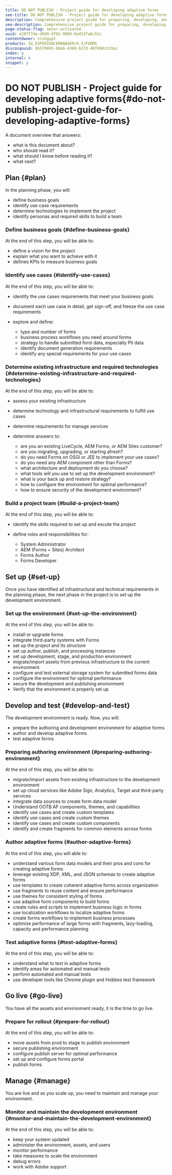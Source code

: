 ```yaml
---
title: DO NOT PUBLISH - Project guide for developing adaptive forms
seo-title: DO NOT PUBLISH - Project guide for developing adaptive forms
description: Comprehensive project guide for preparing, developing, and managing adaptive forms project
seo-description: Comprehensive project guide for preparing, developing, and managing adaptive forms project
page-status-flag: never-activated
uuid: e29777da-d569-4765-9009-0a452fa6c51c
contentOwner: vishgupt
products: SG_EXPERIENCEMANAGER/6.5/FORMS
discoiquuid: 8b570092-68ab-4308-b27d-46f098c533ac
index: y
internal: n
snippet: y
---
```


# DO NOT PUBLISH - Project guide for developing adaptive forms{#do-not-publish-project-guide-for-developing-adaptive-forms}

A document overview that answers:

* what is this document about?
* who should read it?
* what should I know before reading it?
* what next?

## Plan {#plan}

In the planning phase, you will:

* define business goals
* identify use case requirements
* determine technologies to implement the project
* identify personas and required skills to build a team

### Define business goals {#define-business-goals}

At the end of this step, you will be able to:

* define a vision for the project
* explain what you want to achieve with it
* defines KPIs to measure business goals

### Identify use cases {#identify-use-cases}

At the end of this step, you will be able to:

* identify the use cases requirements that meet your business goals
* document each use case in detail, get sign-off, and freeze the use case requirements 
* explore and define:

    * type and number of forms
    * business process workflows you need around forms
    * strategy to handle submitted form data, especially PII data
    * identify document generation requirements  
    * identify any special requirements for your use cases

### Determine existing infrastructure and required technologies {#determine-existing-infrastructure-and-required-technologies}

At the end of this step, you will be able to:

* assess your existing infrastructure
* determine technology and infrastructural requirements to fulfill use cases
* determine requirements for manage services
* determine answers to:

    * are you an existing LiveCycle, AEM Forms, or AEM Sites customer? 
    * are you migrating, upgrading, or starting afresh?
    * do you need Forms on OSGi or JEE to implement your use cases?
    * do you need any AEM component other than Forms?
    * what architecture and deployment do you choose?
    * what tools will you use to set up the development environment?
    * what is your back up and restore strategy?
    * how to configure the environment for optimal performance?
    * how to ensure security of the development environment?

### Build a project team {#build-a-project-team}

At the end of this step, you will be able to:

* identify the skills required to set up and excute the project
* define roles and responsibilities for:

    * System Administrator
    * AEM (Forms + Sites) Architect
    * Forms Author
    * Forms Developer

## Set up {#set-up}

Once you have identified all infrastructural and technical requirements in the planning phase, the next phase in the project is to set up the development environment.

### Set up the environment {#set-up-the-environment}

At the end of this step, you will be able to:

* install or upgrade forms
* integrate third-party systems with Forms
* set up the project and its structure
* set up author, publish, and processing instances
* set up development, stage, and production environment  
* migrate/import assets from previous infrastructure to the current environment
* configure and test external storage system for submitted forms data
* configure the environment for optimal performance
* secure the development and publishing environment
* Verify that the environment is properly set up

## Develop and test {#develop-and-test}

The development environment is ready. Now, you will:

* prepare the authoring and development environment for adaptive forms
* author and develop adaptive forms
* test adaptive forms

### Preparing authoring environment {#preparing-authoring-environment}

At the end of this step, you will be able to:

* migrate/import assets from existing infrastructure to the development environment
* set up cloud services like Adobe Sign, Analytics, Target and third-party services
* integrate data sources to create form data model
* Understand OOTB AF components, themes, and capabilities
* identify use cases and create custom templates
* identify use cases and create custom themes
* identify use cases and create custom components
* identify and create fragments for common elements across forms

### Author adaptive forms {#author-adaptive-forms}

At the end of this step, you will able to:

* understand various form data models and their pros and cons for creating adaptive forms
* leverage existing XDP, XML, and JSON schemas to create adaptive forms
* use templates to create coherent adaptive forms across organization
* use fragments to reuse content and ensure performance
* use themes for consistent styling of forms
* use adaptive form components to build forms
* create rules and scripts to implement business logic in forms
* use localization workflows to localize adaptive forms
* create forms workflows to implement business processes
* optimize performance of large forms with fragments, lazy-loading, capacity and performance planning

### Test adaptive forms {#test-adaptive-forms}

At the end of this step, you will be able to:

* understand what to test in adaptive forms
* identify areas for automated and manual tests
* perform automated and manual tests
* use developer tools like Chrome plugin and Hobbes test framework

## Go live {#go-live}

You have all the assets and environment ready, it is the time to go live.

### Prepare for rollout {#prepare-for-rollout}

At the end of this step, you will be able to:

* move assets from prod to stage to publish environment
* secure publishing environment
* configure publish server for optimal performance
* set up and configure forms portal
* publish forms

## Manage {#manage}

You are live and as you scale up, you need to maintain and manage your environment.

### Monitor and maintain the development environment {#monitor-and-maintain-the-development-environment}

At the end of this step, you will be able to:

* keep your system updated
* administer the environment, assets, and users
* monitor performance
* take measures to scale the environment
* debug errors
* work with Adobe support

